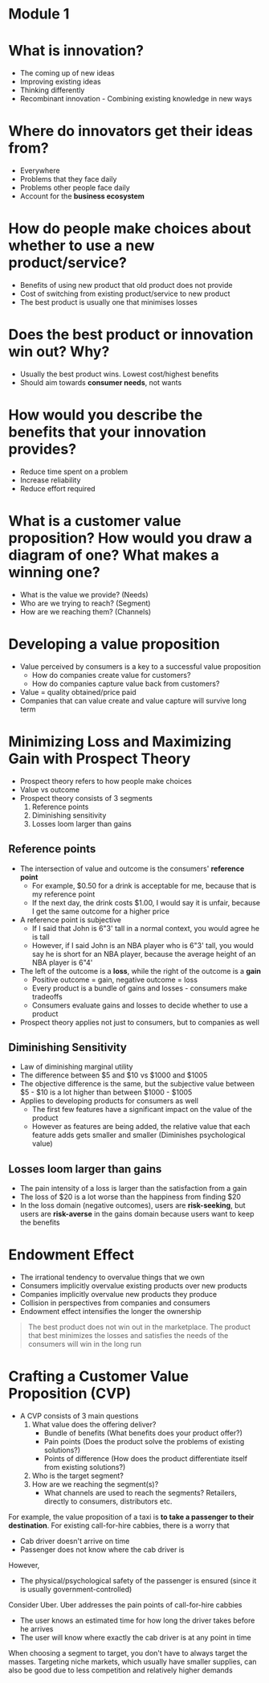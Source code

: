 # Module 1

# What is innovation?
- The coming up of new ideas
- Improving existing ideas
- Thinking differently
- Recombinant innovation - Combining existing knowledge in new ways

# Where do innovators get their ideas from?
- Everywhere
- Problems that they face daily
- Problems other people face daily
- Account for the **business ecosystem**

# How do people make choices about whether to use a new product/service?
- Benefits of using new product that old product does not provide
- Cost of switching from existing product/service to new product
- The best product is usually one that minimises losses

# Does the best product or innovation win out? Why?
- Usually the best product wins. Lowest cost/highest benefits
- Should aim towards **consumer needs**, not wants

# How would you describe the benefits that your innovation provides?
- Reduce time spent on a problem
- Increase reliability
- Reduce effort required

# What is a customer value proposition? How would you draw a diagram of one? What makes a winning one?
- What is the value we provide? (Needs)
- Who are we trying to reach? (Segment)
- How are we reaching them? (Channels)

# Developing a value proposition
- Value perceived by consumers is a key to a successful value proposition
    - How do companies create value for customers?
    - How do companies capture value back from customers?
- Value = quality obtained/price paid
- Companies that can value create and value capture will survive long term

# Minimizing Loss and Maximizing Gain with Prospect Theory

- Prospect theory refers to how people make choices
- Value vs outcome
- Prospect theory consists of 3 segments
    1. Reference points
    2. Diminishing sensitivity
    3. Losses loom larger than gains

## Reference points
- The intersection of value and outcome is the consumers' **reference point**
    - For example, \$0.50 for a drink is acceptable for me, because that is my reference point
    - If the next day, the drink costs \$1.00, I would say it is unfair, because I get the same outcome for a higher price
- A reference point is subjective
    - If I said that John is 6"3'  tall in a normal context, you would agree he is tall
    - However, if I said John is an NBA player who is 6"3' tall, you would say he is short for an NBA player, because the average height of an NBA player is 6"4'
- The left of the outcome is a **loss**, while the right of the outcome is a **gain**
    - Positive outcome = gain, negative outcome = loss
    - Every product is a bundle of gains and losses - consumers make tradeoffs
    - Consumers evaluate gains and losses to decide whether to use a product
- Prospect theory applies not just to consumers, but to companies as well

## Diminishing Sensitivity
- Law of diminishing marginal utility
- The difference between \$5 and \$10 vs \$1000 and \$1005
- The objective difference is the same, but the subjective value between \$5 - \$10 is a lot higher than between \$1000 - \$1005
- Applies to developing products for consumers as well
    - The first few features have a significant impact on the value of the product
    - However as features are being added, the relative value that each feature adds gets smaller and smaller (Diminishes psychological value)

## Losses loom larger than gains
- The pain intensity of a loss is larger than the satisfaction from a gain
- The loss of \$20 is a lot worse than the happiness from finding \$20
- In the loss domain (negative outcomes), users are **risk-seeking**, but users are **risk-averse** in the gains domain because users want to keep the benefits

# Endowment Effect
- The irrational tendency to overvalue things that we own
- Consumers implicitly overvalue existing products over new products
- Companies implicitly overvalue new products they produce
- Collision in perspectives from companies and consumers
- Endowment effect intensifies the longer the ownership

> The best product does not win out in the marketplace. The product that best minimizes the losses and satisfies the needs of the consumers will win in the long run

# Crafting a Customer Value Proposition (CVP)
- A CVP consists of 3 main questions
    1. What value does the offering deliver?
        - Bundle of benefits (What benefits does your product offer?)
        - Pain points (Does the product solve the problems of existing solutions?)
        - Points of difference (How does the product differentiate itself from existing solutions?)
    2. Who is the target segment?
    3. How are we reaching the segment(s)?
        - What channels are used to reach the segments? Retailers, directly to consumers, distributors etc.

For example, the value proposition of a taxi is **to take a passenger to their destination**. For existing call-for-hire cabbies, there is a worry that 
- Cab driver doesn't arrive on time
- Passenger does not know where the cab driver is

However,
- The physical/psychological safety of the passenger is ensured (since it is usually government-controlled)

Consider Uber. Uber addresses the pain points of call-for-hire cabbies
- The user knows an estimated time for how long the driver takes before he arrives
- The user will know where exactly the cab driver is at any point in time

When choosing a segment to target, you don't have to always target the masses. Targeting niche markets, which usually have smaller supplies, can also be good due to less competition and relatively higher demands